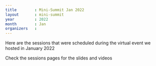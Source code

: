 ```yaml
---
title        : Mini-Summit Jan 2022
layout       : mini-summit
year         : 2022
month        : Jan
organizers   :
---
```


Here are the sessions that were scheduled during the virtual event we hosted in January 2022

Check the sessions pages for the slides and videos